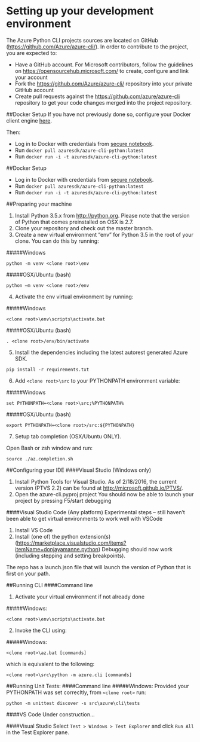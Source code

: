 Setting up your development environment
========================================
The Azure Python CLI projects sources are located on GitHub (https://github.com/Azure/azure-cli/). In order to contribute to the project, you are expected to: 
-	Have a GitHub account. For Microsoft contributors, follow the guidelines on https://opensourcehub.microsoft.com/ to create, configure and link your account
-	Fork the  https://github.com/Azure/azure-cli/ repository into your private GitHub account
-	Create pull requests against the https://github.com/azure/azure-cli repository to get your code changes merged into the project repository.

##Docker Setup
If you have not previously done so, configure your Docker client engine [here](https://docs.docker.com/engine/installation/).

Then:
+ Log in to Docker with credentials from [secure notebook](https://microsoft.sharepoint.com/teams/azuresdk/adx/secure/_layouts/15/WopiFrame.aspx?sourcedoc=%7b22a574d3-9ec2-4ec6-87d1-6a7e78968634%7d&action=edit&wd=target%28%2F%20%2FCredentials.one%7Ca1d4455c-8cca-4ca0-9bfc-bea7467a45bb%2FRBAC%20Testing%20in%20Prod%7Ca46189d9-367b-482e-af70-cdafd8a0a705%2F%29).
+ Run `docker pull azuresdk/azure-cli-python:latest`
+ Run `docker run -i -t azuresdk/azure-cli-python:latest`

##Docker Setup

+ Log in to Docker with credentials from [secure notebook](https://microsoft.sharepoint.com/teams/azuresdk/adx/secure/_layouts/15/WopiFrame.aspx?sourcedoc=%7b22a574d3-9ec2-4ec6-87d1-6a7e78968634%7d&action=edit&wd=target%28%2F%20%2FCredentials.one%7Ca1d4455c-8cca-4ca0-9bfc-bea7467a45bb%2FRBAC%20Testing%20in%20Prod%7Ca46189d9-367b-482e-af70-cdafd8a0a705%2F%29).
+ Run `docker pull azuresdk/azure-cli-python:latest`
+ Run `docker run -i -t azuresdk/azure-cli-python:latest`

##Preparing your machine
1.	Install Python 3.5.x from http://python.org. Please note that the version of Python that comes preinstalled on OSX is 2.7. 
2.	Clone your repository and check out the master branch.
3.	Create a new virtual environment “env” for Python 3.5 in the root of your clone. You can do this by running:

  #####Windows
  ```BatchFile
  python -m venv <clone root>\env
  ```
  #####OSX/Ubuntu (bash)
  ```Shell
  python –m venv <clone root>/env
  ```
4.  Activate the env virtual environment by running:

  #####Windows
  ```BatchFile
  <clone root>\env\scripts\activate.bat
  ```
  #####OSX/Ubuntu (bash)
  ```Shell
  . <clone root>/env/bin/activate
  ```

5.	Install the dependencies including the latest autorest generated Azure SDK.
  ```Shell
  pip install -r requirements.txt
  ```
6.  Add `<clone root>\src` to your PYTHONPATH environment variable:

  #####Windows
  ```BatchFile
  set PYTHONPATH=<clone root>\src;%PYTHONPATH%
  ```
  #####OSX/Ubuntu (bash)
  ```Shell
  export PYTHONPATH=<clone root>/src:${PYTHONPATH}
  ```
7.  Setup tab completion (OSX/Ubuntu ONLY).

  Open Bash or zsh window and run:
  
  ```Shell
  source ./az.completion.sh
  ```

##Configuring your IDE
####Visual Studio (Windows only)
1.	Install Python Tools for Visual Studio. As of 2/18/2016, the current version (PTVS 2.2) can be found at http://microsoft.github.io/PTVS/.
2.	Open the azure-cli.pyproj project
You should now be able to launch your project by pressing F5/start debugging

####Visual Studio Code (Any platform)
Experimental steps – still haven’t been able to get virtual environments to work well with VSCode

1.	Install VS Code
2.	Install (one of) the python extension(s) (https://marketplace.visualstudio.com/items?itemName=donjayamanne.python)
Debugging should now work (including stepping and setting breakpoints). 

The repo has a launch.json file that will launch the version of Python that is first on your path. 

##Running CLI
####Command line
1.  Activate your virtual environment if not already done

  #####Windows:
  ```BatchFile
  <clone root>\env\scripts\activate.bat
  ```
2.  Invoke the CLI using:

  #####Windows:
  ```BatchFile
  <clone root>\az.bat [commands]
  ```
  which is equivalent to the following:
  ```BatchFile
  <clone root>\src\python -m azure.cli [commands]
  ```

##Running Unit Tests:
####Command line
#####Windows:
  Provided your PYTHONPATH was set correcltly, from `<clone root>` run:
  ```BatchFile
  python -m unittest discover -s src\azure\cli\tests
  ``` 
####VS Code
  Under construction...
  
####Visual Studio
  Select `Test > Windows > Test Explorer` and click `Run All` in the Test Explorer pane.
